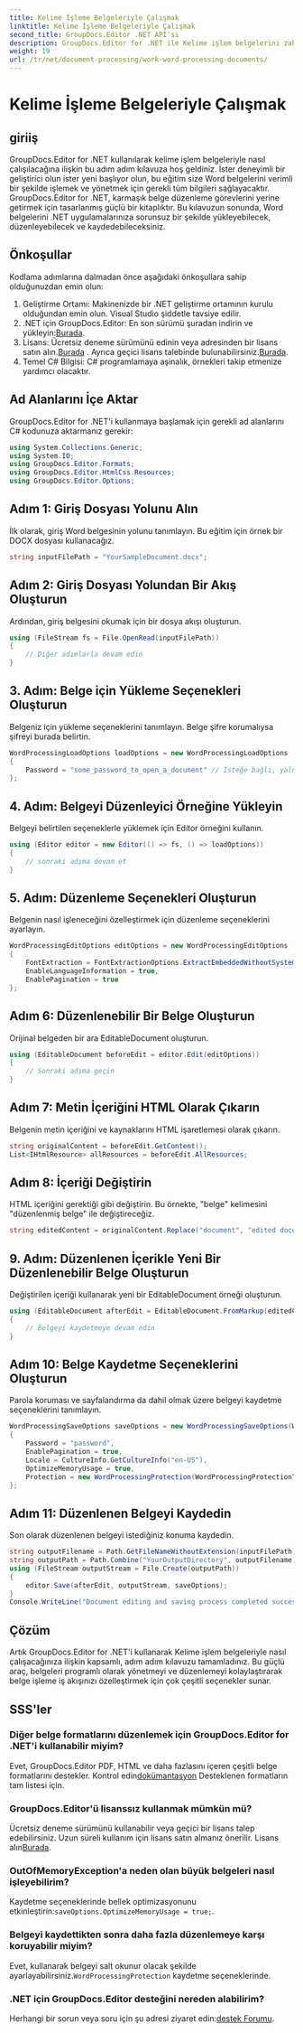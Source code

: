 ```yaml
---
title: Kelime İşleme Belgeleriyle Çalışmak
linktitle: Kelime İşleme Belgeleriyle Çalışmak
second_title: GroupDocs.Editor .NET API'si
description: GroupDocs.Editor for .NET ile Kelime işlem belgelerini zahmetsizce düzenleyin. Belge yönetimi becerilerinizi geliştirmek için ayrıntılı, adım adım eğitimimizi izleyin.
weight: 19
url: /tr/net/document-processing/work-word-processing-documents/
---
```


# Kelime İşleme Belgeleriyle Çalışmak

## giriiş
GroupDocs.Editor for .NET kullanılarak kelime işlem belgeleriyle nasıl çalışılacağına ilişkin bu adım adım kılavuza hoş geldiniz. İster deneyimli bir geliştirici olun ister yeni başlıyor olun, bu eğitim size Word belgelerini verimli bir şekilde işlemek ve yönetmek için gerekli tüm bilgileri sağlayacaktır. GroupDocs.Editor for .NET, karmaşık belge düzenleme görevlerini yerine getirmek için tasarlanmış güçlü bir kitaplıktır. Bu kılavuzun sonunda, Word belgelerini .NET uygulamalarınıza sorunsuz bir şekilde yükleyebilecek, düzenleyebilecek ve kaydedebileceksiniz.
## Önkoşullar
Kodlama adımlarına dalmadan önce aşağıdaki önkoşullara sahip olduğunuzdan emin olun:
1. Geliştirme Ortamı: Makinenizde bir .NET geliştirme ortamının kurulu olduğundan emin olun. Visual Studio şiddetle tavsiye edilir.
2.  .NET için GroupDocs.Editor: En son sürümü şuradan indirin ve yükleyin:[Burada](https://releases.groupdocs.com/editor/net/).
3.  Lisans: Ücretsiz deneme sürümünü edinin veya adresinden bir lisans satın alın.[Burada](https://purchase.groupdocs.com/buy) . Ayrıca geçici lisans talebinde bulunabilirsiniz.[Burada](https://purchase.groupdocs.com/temporary-license/).
4. Temel C# Bilgisi: C# programlamaya aşinalık, örnekleri takip etmenize yardımcı olacaktır.
## Ad Alanlarını İçe Aktar
GroupDocs.Editor for .NET'i kullanmaya başlamak için gerekli ad alanlarını C# kodunuza aktarmanız gerekir:
```csharp
using System.Collections.Generic;
using System.IO;
using GroupDocs.Editor.Formats;
using GroupDocs.Editor.HtmlCss.Resources;
using GroupDocs.Editor.Options;
```
## Adım 1: Giriş Dosyası Yolunu Alın
İlk olarak, giriş Word belgesinin yolunu tanımlayın. Bu eğitim için örnek bir DOCX dosyası kullanacağız.
```csharp
string inputFilePath = "YourSampleDocument.docx";
```
## Adım 2: Giriş Dosyası Yolundan Bir Akış Oluşturun
Ardından, giriş belgesini okumak için bir dosya akışı oluşturun.
```csharp
using (FileStream fs = File.OpenRead(inputFilePath))
{
    // Diğer adımlarla devam edin
}
```
## 3. Adım: Belge için Yükleme Seçenekleri Oluşturun
Belgeniz için yükleme seçeneklerini tanımlayın. Belge şifre korumalıysa şifreyi burada belirtin. 
```csharp
WordProcessingLoadOptions loadOptions = new WordProcessingLoadOptions
{
    Password = "some_password_to_open_a_document" // İsteğe bağlı, yalnızca belge korumalıysa
};
```
## 4. Adım: Belgeyi Düzenleyici Örneğine Yükleyin
Belgeyi belirtilen seçeneklerle yüklemek için Editor örneğini kullanın.
```csharp
using (Editor editor = new Editor(() => fs, () => loadOptions))
{
    // sonraki adıma devam et
}
```
## 5. Adım: Düzenleme Seçenekleri Oluşturun
Belgenin nasıl işleneceğini özelleştirmek için düzenleme seçeneklerini ayarlayın.
```csharp
WordProcessingEditOptions editOptions = new WordProcessingEditOptions
{
    FontExtraction = FontExtractionOptions.ExtractEmbeddedWithoutSystem,
    EnableLanguageInformation = true,
    EnablePagination = true
};
```
## Adım 6: Düzenlenebilir Bir Belge Oluşturun
Orijinal belgeden bir ara EditableDocument oluşturun.
```csharp
using (EditableDocument beforeEdit = editor.Edit(editOptions))
{
    // Sonraki adıma geçin
}
```
## Adım 7: Metin İçeriğini HTML Olarak Çıkarın
Belgenin metin içeriğini ve kaynaklarını HTML işaretlemesi olarak çıkarın.
```csharp
string originalContent = beforeEdit.GetContent();
List<IHtmlResource> allResources = beforeEdit.AllResources;
```
## Adım 8: İçeriği Değiştirin
HTML içeriğini gerektiği gibi değiştirin. Bu örnekte, "belge" kelimesini "düzenlenmiş belge" ile değiştireceğiz.
```csharp
string editedContent = originalContent.Replace("document", "edited document");
```
## 9. Adım: Düzenlenen İçerikle Yeni Bir Düzenlenebilir Belge Oluşturun
Değiştirilen içeriği kullanarak yeni bir EditableDocument örneği oluşturun.
```csharp
using (EditableDocument afterEdit = EditableDocument.FromMarkup(editedContent, allResources))
{
    // Belgeyi kaydetmeye devam edin
}
```
## Adım 10: Belge Kaydetme Seçeneklerini Oluşturun
Parola koruması ve sayfalandırma da dahil olmak üzere belgeyi kaydetme seçeneklerini tanımlayın.
```csharp
WordProcessingSaveOptions saveOptions = new WordProcessingSaveOptions(WordProcessingFormats.Docm)
{
    Password = "password",
    EnablePagination = true,
    Locale = CultureInfo.GetCultureInfo("en-US"),
    OptimizeMemoryUsage = true,
    Protection = new WordProcessingProtection(WordProcessingProtectionType.ReadOnly, "write_password")
};
```
## Adım 11: Düzenlenen Belgeyi Kaydedin
Son olarak düzenlenen belgeyi istediğiniz konuma kaydedin.
```csharp
string outputFilename = Path.GetFileNameWithoutExtension(inputFilePath) + ".docm";
string outputPath = Path.Combine("YourOutputDirectory", outputFilename);
using (FileStream outputStream = File.Create(outputPath))
{
    editor.Save(afterEdit, outputStream, saveOptions);
}
Console.WriteLine("Document editing and saving process completed successfully.");
```
## Çözüm
Artık GroupDocs.Editor for .NET'i kullanarak Kelime işlem belgeleriyle nasıl çalışacağınıza ilişkin kapsamlı, adım adım kılavuzu tamamladınız. Bu güçlü araç, belgeleri programlı olarak yönetmeyi ve düzenlemeyi kolaylaştırarak belge işleme iş akışınızı özelleştirmek için çok çeşitli seçenekler sunar.
## SSS'ler
### Diğer belge formatlarını düzenlemek için GroupDocs.Editor for .NET'i kullanabilir miyim?
 Evet, GroupDocs.Editor PDF, HTML ve daha fazlasını içeren çeşitli belge formatlarını destekler. Kontrol edin[dokümantasyon](https://tutorials.groupdocs.com/editor/net/) Desteklenen formatların tam listesi için.
### GroupDocs.Editor'ü lisanssız kullanmak mümkün mü?
 Ücretsiz deneme sürümünü kullanabilir veya geçici bir lisans talep edebilirsiniz. Uzun süreli kullanım için lisans satın almanız önerilir. Lisans alın[Burada](https://purchase.groupdocs.com/buy).
### OutOfMemoryException'a neden olan büyük belgeleri nasıl işleyebilirim?
 Kaydetme seçeneklerinde bellek optimizasyonunu etkinleştirin:`saveOptions.OptimizeMemoryUsage = true;`.
### Belgeyi kaydettikten sonra daha fazla düzenlemeye karşı koruyabilir miyim?
 Evet, kullanarak belgeyi salt okunur olacak şekilde ayarlayabilirsiniz.`WordProcessingProtection` kaydetme seçeneklerinde.
### .NET için GroupDocs.Editor desteğini nereden alabilirim?
 Herhangi bir sorun veya soru için şu adresi ziyaret edin:[destek Forumu](https://forum.groupdocs.com/c/editor/20).